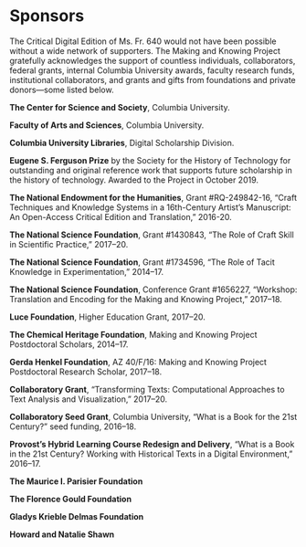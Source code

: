 # Sponsors

The Critical Digital Edition of Ms. Fr. 640 would not have been possible
without a wide network of supporters. The Making and Knowing Project
gratefully acknowledges the support of countless individuals,
collaborators, federal grants, internal Columbia University awards,
faculty research funds, institutional collaborators, and grants and
gifts from foundations and private donors—some listed below.

**The Center for Science and Society**, Columbia University.

**Faculty of Arts and Sciences**, Columbia University.

**Columbia University Libraries**, Digital Scholarship Division.

**Eugene S. Ferguson Prize** by the Society for the History of
Technology for outstanding and original reference work that supports
future scholarship in the history of technology. Awarded to the Project
in October 2019.

**The National Endowment for the Humanities**, Grant \#RQ-249842-16,
“Craft Techniques and Knowledge Systems in a 16th-Century Artist’s
Manuscript: An Open-Access Critical Edition and Translation,” 2016-20.

**The National Science Foundation**, Grant \#1430843, “The Role of Craft
Skill in Scientific Practice,” 2017–20.

**The National Science Foundation**, Grant \#1734596, “The Role of Tacit
Knowledge in Experimentation,” 2014–17.

**The National Science Foundation**, Conference Grant \#1656227,
“Workshop: Translation and Encoding for the Making and Knowing
Project,” 2017–18.

**Luce Foundation**, Higher Education Grant, 2017–20.

**The Chemical Heritage Foundation**, Making and Knowing Project
Postdoctoral Scholars, 2014–17.

**Gerda Henkel Foundation**, AZ 40/F/16: Making and Knowing Project
Postdoctoral Research Scholar, 2017–18.

**Collaboratory Grant**, “Transforming Texts: Computational Approaches
to Text Analysis and Visualization,” 2017–20.

**Collaboratory Seed Grant**, Columbia University, “What is a Book for
the 21st Century?” seed funding, 2016–18.

**Provost’s Hybrid Learning Course Redesign and Delivery**, “What is a
Book in the 21st Century? Working with Historical Texts in a Digital
Environment,” 2016–17.

**The Maurice I. Parisier Foundation**

**The Florence Gould Foundation**

**Gladys Krieble Delmas Foundation**

**Howard and Natalie Shawn**
